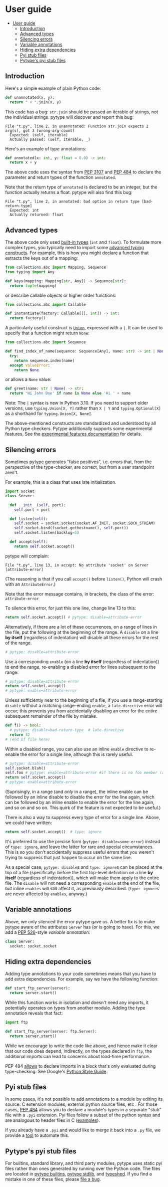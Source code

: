 <!--* freshness: { exempt: true } *-->

# User guide

<!--ts-->
* [User guide](#user-guide)
   * [Introduction](#introduction)
   * [Advanced types](#advanced-types)
   * [Silencing errors](#silencing-errors)
   * [Variable annotations](#variable-annotations)
   * [Hiding extra dependencies](#hiding-extra-dependencies)
   * [Pyi stub files](#pyi-stub-files)
   * [Pytype's pyi stub files](#pytypes-pyi-stub-files)

<!-- Created by https://github.com/ekalinin/github-markdown-toc -->
<!-- Added by: rechen, at: Tue May 23 01:37:59 PM PDT 2023 -->

<!--te-->

## Introduction

Here's a simple example of plain Python code:

```python
def unannotated(x, y):
  return " + ".join(x, y)
```

This code has a bug: `str.join` should be passed an iterable of strings, not the
individual strings. pytype will discover and report this bug:

```
File "t.py", line 2, in unannotated: Function str.join expects 2 arg(s), got 3 [wrong-arg-count]
  Expected: (self, iterable)
  Actually passed: (self, iterable, _)
```

Here's an example of type annotations:

```python
def annotated(x: int, y: float = 0.0) -> int:
  return x + y
```

The above code uses the syntax from [PEP 3107][pep-3107] and [PEP 484][pep-484]
to declare the parameter and return types of the function `annotated`.

Note that the return type of `annotated` is declared to be an integer, but the
function actually returns a float. pytype will also find this bug:

```
File "t.py", line 2, in annotated: bad option in return type [bad-return-type]
  Expected: int
  Actually returned: float
```

## Advanced types

The above code only used [built-in types][stdtypes] (`int` and `float`). To
formulate more complex types, you typically need to import some
[advanced typing constructs][pep-484-the-typing-module]. For example, this is
how you might declare a function that extracts the keys out of a mapping:

```python
from collections.abc import Mapping, Sequence
from typing import Any

def keys(mapping: Mapping[str, Any]) -> Sequence[str]:
  return tuple(mapping)
```

or describe callable objects or higher order functions:

```python
from collections.abc import Callable

def instantiate(factory: Callable[[], int]) -> int:
  return factory()
```

A particularly useful construct is [`Union`][union], expressed with a `|`. It
can be used to specify that a function might return `None`:

```python
from collections.abc import Sequence

def find_index_of_name(sequence: Sequence[Any], name: str) -> int | None:
  try:
    return sequence.index(name)
  except ValueError:
    return None
```

or allows a `None` value:

```python
def greet(name: str | None) -> str:
  return 'Hi John Doe' if name is None else 'Hi ' + name
```

Note: The `|` syntax is new in Python 3.10. If you need to support older
versions, use `typing.Union[X, Y]` rather than `X | Y` and `typing.Optional[X]`
as a shorthand for `typing.Union[X, None]`.

The above-mentioned constructs are standardized and understood by all Python
type checkers. Pytype additionally supports some experimental features. See the
[experimental features documentation][pytype-experimental] for details.

## Silencing errors

Sometimes pytype generates "false positives", i.e. errors that, from the
perspective of the type-checker, are correct, but from a user standpoint aren't.

For example, this is a class that uses late initialization.

```python
import socket
class Server:

  def __init__(self, port):
    self.port = port

  def listen(self):
    self.socket = socket.socket(socket.AF_INET, socket.SOCK_STREAM)
    self.socket.bind((socket.gethostname(), self.port))
    self.socket.listen(backlog=5)

  def accept(self):
    return self.socket.accept()
```

pytype will complain:

```
File "t.py", line 13, in accept: No attribute 'socket' on Server [attribute-error]
```

(The reasoning is that if you call `accept()` before `listen()`, Python will
crash with an `AttributeError`.)

Note that the error message contains, in brackets, the class of the error:
`attribute-error`

To silence this error, for just this one line, change line 13 to this:

```python
return self.socket.accept() # pytype: disable=attribute-error
```

Alternatively, if there are a lot of these occurrences, on a range of lines in the file,
put the following at the beginning of the range. A `disable` on a line **by itself**
(regardless of indentation) will disable all these errors for the rest of the range.

```python
# pytype: disable=attribute-error
```

Use a corresponding `enable` (on a line **by itself** (regardless of indentation))
to end the range, re-enabling a disabled error for lines subsequent to the range:

```python
# pytype: disable=attribute-error
return self.socket.accept()
# pytype: enable=attribute-error
```

Unless sufficiently near to the beginning of a file, if you use a range-starting
`disable` without a matching range-ending `enable`, a `late-directive` error will
occur; this prevents you from accidentally disabling an error for the entire
subsequent remainder of the file by mistake.

```python
def f() -> bool:
  # pytype: disable=bad-return-type  # late-directive
  return 42
# (end of file here)
```

Within a disabled range, you can also use an inline `enable` directive to re-enable the
error for a single line, although this is rarely useful.

```python
# pytype: disable=attribute-error
self.socket.blah()
self.foo # pytype: enable=attribute-error #if there is no foo member (according to pytype), this error will display
return self.socket.accept()
# pytype: enable=attribute-error
```

(Suprisingly, in a range (and *only* in a range), the inline enable can be followed
by an inline disable to disable the error for the line again, which can be followed
by an inline enable to enable the error for the line again, and so on and so on.
This quirk of the feature is not expected to be useful.)

There is also a way to suppress every type of error for a single line.
Above, we could have written:

```python
return self.socket.accept()  # type: ignore
```

It's preferred to use the precise form (`pytype: disable=some-error`) instead of
`type: ignore`, and leave the latter for rare and special circumstances. This is so
you don't accidentally suppress useful errors that you weren't trying to suppress
that just happen to occur on the same line.

As a special case, `pytype: disable`s and `type: ignore`s can be placed at the top of a file
(specifically: before the first top-level definition on a line **by itself**
(regardless of indentation)),
which will make them apply to the entire file. The `disable` will not need a corresponding
`enable` at the end of the file, but inline `enables` will still affect it, as previously
described. (`type: ignore`s are never affected by `enables`, anyway.)

## Variable annotations

Above, we only silenced the error pytype gave us. A better fix is to make pytype
aware of the attributes `Server` has (or is going to have). For this, we add a
[PEP 526][pep-526]-style *variable annotation*:

```python
class Server:
  socket: socket.socket
```

## Hiding extra dependencies

Adding type annotations to your code sometimes means that you have to add extra
dependencies. For example, say we have the following function:

```python
def start_ftp_server(server):
  return server.start()
```

While this function works in isolation and doesn't need any imports, it
potentially operates on types from another module. Adding the type annotation
reveals that fact:

```python
import ftp

def start_ftp_server(server: ftp.Server):
  return server.start()
```

While we encourage to write the code like above, and hence make it clear that
our code does depend, indirectly, on the types declared in `ftp`, the additional
imports can lead to concerns about load-time performance.

PEP 484 [allows][pep-484-runtime-or-type-checking] to declare imports in a block
that's only evaluated during type-checking. See Google's
[Python Style Guide][style-guide-conditional-imports].

## Pyi stub files

In some cases, it's not possible to add annotations to a module by editing its
source: C extension modules, external python source files, etc . For those
cases, [PEP 484][pep-484-stub-files] allows you to declare a module's types in a
separate "stub" file with a `.pyi` extension. Pyi files follow a subset of the
python syntax and are analogous to header files in C ([examples][pyi-examples]).

If you already have a `.pyi` and would like to merge it back into a `.py` file,
we provide a [tool][merge-pyi] to automate this.

## Pytype's pyi stub files

For builtins, standard library, and third party modules, pytype uses static pyi
files rather than ones generated by running over the Python code. The files are
located in [pytype builtins][pytype-builtins], [pytype stdlib][pytype-stdlib],
and [typeshed][typeshed]. If you find a mistake in one of these files, please
[file a bug][new-bug].

<!-- General references -->

[pep-3107]: https://www.python.org/dev/peps/pep-3107
[pep-484]: https://www.python.org/dev/peps/pep-0484
[pep-484-runtime-or-type-checking]: https://www.python.org/dev/peps/pep-0484/#runtime-or-type-checking
[pep-484-stub-files]: https://www.python.org/dev/peps/pep-0484/#stub-files
[pep-484-the-typing-module]: https://www.python.org/dev/peps/pep-0484/#the-typing-module
[pep-526]: https://www.python.org/dev/peps/pep-0526/
[pyi-examples]: https://github.com/python/typeshed/tree/master/stdlib
[pytype-experimental]: support.md#non-standardexperimental
[stdtypes]: https://docs.python.org/2/library/stdtypes.html
[union]: https://docs.python.org/3/library/typing.html#typing.Union

<!-- References with different internal and external versions -->

[merge-pyi]: https://github.com/google/pytype/tree/main/pytype/tools/merge_pyi

[new-bug]: https://github.com/google/pytype/issues/new

[pytype-builtins]: https://github.com/google/pytype/tree/main/pytype/stubs/builtins

[pytype-stdlib]: https://github.com/google/pytype/tree/main/pytype/stubs/stdlib

[style-guide-conditional-imports]: https://google.github.io/styleguide/pyguide.html#31913-conditional-imports

[typeshed]: https://github.com/python/typeshed
